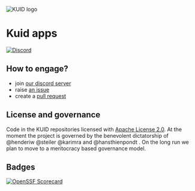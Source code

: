 ![KUID logo](assets/logos/KUID-logo-100x123.png)

# Kuid apps

[![Discord](https://img.shields.io/discord/1234818321833136199?style=flat-square&label=discord&logo=discord&color=00c9ff&labelColor=bec8d2)](https://discord.gg/hXt4sfUs6V)

## How to engage?

* join [our discord server](https://discord.gg/fH35bmcTU9)
* raise [an issue](https://github.com/kuidio/kuid/issues)
* create a [pull request](https://github.com/kuidio/kuid/pulls)

## License and governance

Code in the KUID repositories licensed with [Apache License 2.0](LICENSE.md). At the moment the project is governed by the benevolent dictatorship of @henderiw @steiler @karimra and @hansthienpondt . On the long run we plan to move to a meritocracy based governance model.

## Badges

[![OpenSSF Scorecard](https://api.scorecard.dev/projects/github.com/kuidio/kuidapps/badge)](https://scorecard.dev/viewer/?uri=github.com/kuidapps/kuid)